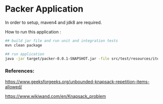 # Packer Application

In order to setup, maven4 and jdk8 are required.

How to run this application :

```sh
## build jar file and run unit and integration tests
mvn clean package

## run application
java -jar target/packer-0.0.1-SNAPSHOT.jar -file src/test/resources/item_list.txt

```

### References:
https://www.geeksforgeeks.org/unbounded-knapsack-repetition-items-allowed/

https://www.wikiwand.com/en/Knapsack_problem